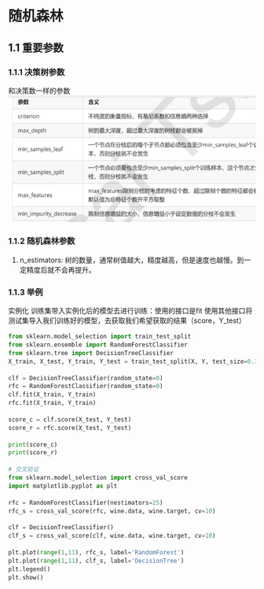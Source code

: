 # 随机森林
## 1.1 重要参数
### 1.1.1 决策树参数
和决策数一样的参数
![alt text](image-11.png)

### 1.1.2 随机森林参数
1. n_estimators: 树的数量，通常树值越大，精度越高，但是速度也越慢。到一定精度后就不会再提升。

### 1.1.3 举例
实例化
训练集带入实例化后的模型去进行训练：使用的接口是fit 
使用其他接口将测试集导入我们训练好的模型，去获取我们希望获取的结果（score，Y_test）

```python
from sklearn.model_selection import train_test_split
from sklearn.ensemble import RandomForestClassifier
from sklearn.tree import DecisionTreeClassifier
X_train, X_test, Y_train, Y_test = train_test_split(X, Y, test_size=0.3)

clf = DecisionTreeClassifier(random_state=0)
rfc = RandomForestClassifier(random_state=0)
clf.fit(X_train, Y_train)
rfc.fit(X_train, Y_train)

score_c = clf.score(X_test, Y_test)
score_r = rfc.score(X_test, Y_test)

print(score_c)
print(score_r)

# 交叉验证
from sklearn.model_selection import cross_val_score
import matplotlib.pyplot as plt

rfc = RandomForestClassifier(nestimators=25)
rfc_s = cross_val_score(rfc, wine.data, wine.target, cv=10)

clf = DecisionTreeClassifier()
clf_s = cross_val_score(clf, wine.data, wine.target, cv=10)

plt.plot(range(1,11), rfc_s, label='RandomForest')
plt.plot(range(1,11), clf_s, label='DecisionTree')
plt.legend()
plt.show()
```